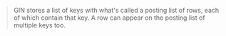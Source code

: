> GIN stores a list of keys with what's called a posting list of rows, each of which contain that key. A row can appear on the posting list of multiple keys too.